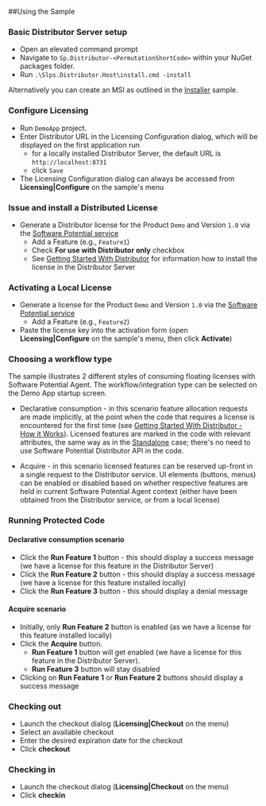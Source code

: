 ##Using the Sample

### Basic Distributor Server setup
* Open an elevated command prompt
* Navigate to `Sp.Distributor-<PermutationShortCode>` within your NuGet packages folder.
* Run `.\Slps.Distributor.Host\install.cmd -install`

Alternatively you can create an MSI as outlined in the [Installer](https://github.com/SoftwarePotential/samples/tree/master/Licensing/Desktop/Distributed/Installer) sample.
 
### Configure Licensing
* Run `DemoApp` project.
* Enter Distributor URL in the Licensing Configuration dialog, which will be displayed on the first application run
	-	for a locally installed Distributor Server, the default URL is `http://localhost:8731`
	-	click `Save`
* The Licensing Configuration dialog can always be accessed from **Licensing|Configure** on the sample's menu

### Issue and install a Distributed License
* Generate a Distributor license for the Product `Demo` and Version `1.0` via the [Software Potential service](https://srv.softwarepotential.com/Issue.aspx?IssueType=new) 
   * Add a Feature (e.g., `Feature1`)
   * Check **For use with Distributor only** checkbox
   * See [Getting Started With Distributor](http://docs.softwarepotential.com/Getting-Started-With-Distributor.html) for information how to install the license in the Distributor Server

### Activating a Local License
* Generate a license for the Product `Demo` and Version `1.0` via the [Software Potential service](https://srv.softwarepotential.com/Issue.aspx?IssueType=new) 
  * Add a Feature (e.g., `Feature2`)
* Paste the license key into the activation form (open **Licensing|Configure** on the sample's menu, then click **Activate**)

### Choosing a workflow type
The sample illustrates 2 different styles of consuming floating licenses with Software Potential Agent. The workflow/integration type can be selected on the Demo App startup screen.

* Declarative consumption - in this scenario feature allocation requests are made implicitly, at the point when the code that requires a license is encountered for the first time (see [Getting Started With Distributor - How it Works](http://docs.softwarepotential.com/Getting-Started-With-Distributor.html)). Licensed features are marked in the code with relevant attributes, the same way as in the [Standalone](https://github.com/SoftwarePotential/samples/tree/master/Licensing/Desktop/Standalone) case; there's no need to use Software Potential Distributor API in the code.

* Acquire - in this scenario licensed features can be reserved up-front in a single request to the Distributor service. UI elements (buttons, menus) can be enabled or disabled based on whether respective features are held in current Software Potential Agent context (either have been obtained from the Distributor service, or from a local license)

### Running Protected Code

#### Declarative consumption scenario
* Click the **Run Feature 1** button - this should display a success message (we have a license for this feature in the Distributor Server)
* Click the **Run Feature 2** button - this should display a success message (we have a license for this feature installed locally)
* Click the **Run Feature 3** button - this should display a denial message

#### Acquire scenario
* Initially, only **Run Feature 2** button is enabled (as we have a license for this feature installed locally)
* Click the **Acquire** button. 
	* **Run Feature 1** button will get enabled (we have a license for this feature in the Distributor Server).
	* **Run Feature 3** button will stay disabled
* Clicking on **Run Feature 1** or **Run Feature 2** buttons should display a success message

### Checking out
* Launch the checkout dialog (**Licensing|Checkout** on the menu)
* Select an available checkout
* Enter the desired expiration date for the checkout
* Click **checkout**

### Checking in
* Launch the checkout dialog (**Licensing|Checkout** on the menu)
* Click **checkin**

